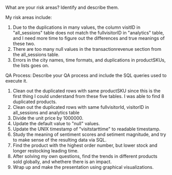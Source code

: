 What are your risk areas? Identify and describe them.

My risk areas include:

1. Due to the duplications in many values, the column visitID in "all_sessions" table does not match the fullvisitorID in "analytics" table, and I need more time to figure out the differences and true meanings of these two.  
2. There are too many null values in the transactionrevenue section from the all_sessions table.
3. Errors in the city names, time formats, and duplications in productSKUs, the lists goes on.


QA Process:
Describe your QA process and include the SQL queries used to execute it.

1. Clean out the duplicated rows with same productSKU since this is the first thing I could understand from these five tables. I was able to find 8 duplicated products. 
2. Clean out the duplicated rows with same fullvisitorId, visitorID in all_sessions and analytics table
3. Divide the unit price by 1000000.
4. Update the default value to "null" values.
5. Update the UNIX timestamp of "visitstarttime" to readable timestamp.
6. Study the meaning of sentiment scores and setiment magnitude, and try to make sense of the resulting data via SQL.
7. Find the product with the highest order number, but lower stock and longer restocking leading time.
8. After solving my own questions, find the trends in different products sold globally, and whethere there is an impact.
9. Wrap up and make the presentation using graphical visualizations.
